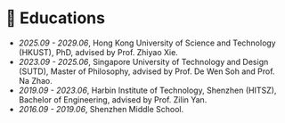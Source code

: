 
# 📖 Educations
- *2025.09 - 2029.06*, Hong Kong University of Science and Technology (HKUST), PhD, advised by Prof. Zhiyao Xie. 
- *2023.09 - 2025.06*, Singapore University of Technology and Design (SUTD), Master of Philosophy, advised by Prof. De Wen Soh and Prof. Na Zhao.
- *2019.09 - 2023.06*, Harbin Institute of Technology, Shenzhen (HITSZ), Bachelor of Engineering, advised by Prof. Zilin Yan.
- *2016.09 - 2019.06*, Shenzhen Middle School.


